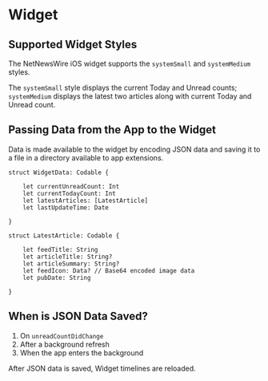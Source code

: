 #  Widget

## Supported Widget Styles

The NetNewsWire iOS widget supports the `systemSmall` and `systemMedium` styles. 

The `systemSmall` style displays the current Today and Unread counts; `systemMedium` displays the latest two articles along with current 
Today and Unread count.

## Passing Data from the App to the Widget

Data is made available to the widget by encoding JSON data and saving it to a file in a directory available to app extensions. 


```
struct WidgetData: Codable {

    let currentUnreadCount: Int 
    let currentTodayCount: Int
    let latestArticles: [LatestArticle]
    let lastUpdateTime: Date

}

struct LatestArticle: Codable {

    let feedTitle: String
    let articleTitle: String?
    let articleSummary: String?
    let feedIcon: Data? // Base64 encoded image data
    let pubDate: String

}
```

## When is JSON Data Saved?

1. On `unreadCountDidChange`
2. After a background refresh
3. When the app enters the background

After JSON data is saved, Widget timelines are reloaded.


